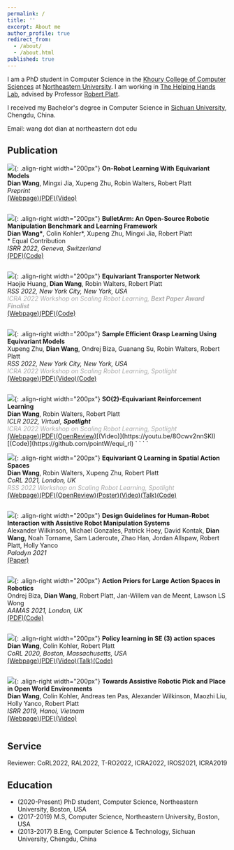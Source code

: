 ```yaml
---
permalink: /
title: ''
excerpt: About me
author_profile: true
redirect_from:
  - /about/
  - /about.html
published: true
---
```


I am a PhD student in Computer Science in the [Khoury College of Computer Sciences](https://www.khoury.northeastern.edu) at [Northeastern University](https://www.northeastern.edu). I am working in [The Helping Hands Lab](https://www2.ccs.neu.edu/research/helpinghands/), advised by Professor [Robert Platt](http://www.ccs.neu.edu/home/rplatt/).

I received my Bachelor's degree in Computer Science in [Sichuan University](http://www.scu.edu.cn), Chengdu, China.

Email: wang dot dian at northeastern dot edu

## Publication

![](images/rss22.png){: .align-right width="200px"}
**On-Robot Learning With Equivariant Models**  
**Dian Wang**, Mingxi Jia, Xupeng Zhu, Robin Walters, Robert Platt  
*Preprint*  
[(Webpage)](https://pointw.github.io/equi_robot_page/)[(PDF)](https://arxiv.org/pdf/2203.04923.pdf)[(Video)](https://www.youtube.com/watch?v=HDYoOXMojkY)
` `  
` `  

![](images/bulletarm.png){: .align-right width="200px"}
**BulletArm: An Open-Source Robotic Manipulation Benchmark and Learning Framework**  
**Dian Wang\***, Colin Kohler\*, Xupeng Zhu, Mingxi Jia, Robert Platt  
\* Equal Contribution  
*ISRR 2022, Geneva, Switzerland*  
[(PDF)](https://arxiv.org/pdf/2205.14292.pdf)[(Code)](https://github.com/ColinKohler/BulletArm)
` `  
` `  

![](images/equi_transporter.png){: .align-right width="200px"}
**Equivariant Transporter Network**  
Haojie Huang, **Dian Wang**, Robin Walters, Robert Platt  
*RSS 2022, New York City, New York, USA*  
<span style="color:DarkGray"><em>ICRA 2022 Workshop on Scaling Robot Learning, <strong>Bext Paper Award Finalist</strong></em></span>  
[(Webpage)](https://haojhuang.github.io/etp_page/)[(PDF)](https://arxiv.org/pdf/2202.09400.pdf)[(Code)](https://github.com/HaojHuang/Equivariant-Transporter-Net)
` `  
` `  

![](images/rss_grasp.jpeg){: .align-right width="200px"}
**Sample Efficient Grasp Learning Using Equivariant Models**  
Xupeng Zhu, **Dian Wang**, Ondrej Biza, Guanang Su, Robin Walters, Robert Platt  
*RSS 2022, New York City, New York, USA*  
<span style="color:DarkGray"><em>ICRA 2022 Workshop on Scaling Robot Learning, Spotlight</em></span>  
[(Webpage)](https://zxp-s-works.github.io/equivariant_grasp_site/)[(PDF)](https://arxiv.org/pdf/2202.09468.pdf)[(Video)](https://youtu.be/0jaHpz3KQ7I)[(Code)](https://github.com/ZXP-S-works/SE2-equivariant-grasp-learning)
` `  
` `  

![](images/iclr22_sac.png){: .align-right width="200px"}
**SO(2)-Equivariant Reinforcement Learning**  
**Dian Wang**, Robin Walters, Robert Platt  
*ICLR 2022, Virtual,* ***Spotlight***  
<span style="color:DarkGray"><em>ICRA 2022 Workshop on Scaling Robot Learning, Spotlight</em></span>  
[(Webpage)](https://pointw.github.io/equi_rl_page/)[(PDF)](https://arxiv.org/pdf/2203.04439.pdf)[(OpenReview)](https://openreview.net/forum?id=7F9cOhdvfk_)[(Video)](https://youtu.be/8Ocwv2nnSKI)[(Code)](https://github.com/pointW/equi_rl)
` `  
` `  

![](images/corl21.png){: .align-right width="200px"}
**Equivariant Q Learning in Spatial Action Spaces**  
**Dian Wang**, Robin Walters, Xupeng Zhu, Robert Platt  
*CoRL 2021, London, UK*  
<span style="color:DarkGray"><em>RSS 2022 Workshop on Scaling Robot Learning, Spotlight</em></span>  
[(Webpage)](https://pointw.github.io/equi_q_page/)[(PDF)](https://arxiv.org/pdf/2110.15443.pdf)[(OpenReview)](https://openreview.net/forum?id=IScz42A3iCI)[(Poster)](https://openreview.net/attachment?id=IScz42A3iCI&name=poster)[(Video)](https://www.youtube.com/watch?v=GtdpvjLHc_Q)[(Talk)](https://iclr.cc/virtual/2022/spotlight/6799)[(Code)](https://github.com/pointW/equi_q_corl21)
` `  
` `  

![](images/Paladyn21.png){: .align-right width="200px"}
**Design Guidelines for Human-Robot Interaction with Assistive Robot Manipulation Systems**  
Alexander Wilkinson, Michael Gonzales, Patrick Hoey, David Kontak, **Dian Wang**, Noah Torname, Sam Laderoute, Zhao Han, Jordan Allspaw, Robert Platt, Holly Yanco  
*Paladyn 2021*  
[(Paper)](https://www.degruyter.com/document/doi/10.1515/pjbr-2021-0023/html)
` `  
` `  

![](images/aamas21.png){: .align-right width="200px"}
**Action Priors for Large Action Spaces in Robotics**  
Ondrej Biza, **Dian Wang**, Robert Platt, Jan-Willem van de Meent, Lawson LS Wong  
*AAMAS 2021, London, UK*  
[(PDF)](https://arxiv.org/pdf/2101.04178.pdf)[(Code)](https://github.com/ondrejba/action_priors)
` `  
` `  

![](images/asrse3.png){: .align-right width="200px"}
**Policy learning in SE (3) action spaces**  
**Dian Wang**, Colin Kohler, Robert Platt  
*CoRL 2020, Boston, Massachusetts, USA*  
[(Webpage)](https://pointw.github.io/asrse3-page/)[(PDF)](https://arxiv.org/pdf/2010.02798.pdf)[(Video)](https://youtu.be/FiHoIF1oLZs)[(Talk)](https://youtu.be/W0UQMntqaog)[(Code)](https://github.com/pointW/asrse3_corl20)
` `  
` `  

![](images/scooter.png){: .align-right width="200px"}
**Towards Assistive Robotic Pick and Place in Open World Environments**  
**Dian Wang**, Colin Kohler, Andreas ten Pas, Alexander Wilkinson, Maozhi Liu, Holly Yanco, Robert Platt  
*ISRR 2019, Hanoi, Vietnam*  
[(Webpage)](https://pointw.github.io/scooter-page/)[(PDF)](https://arxiv.org/pdf/1809.09541.pdf)[(Video)](https://www.youtube.com/watch?v=ZimZlsJTaTU)
` `  
` `  

## Service
Reviewer: CoRL2022, RAL2022, T-RO2022, ICRA2022, IROS2021, ICRA2019

## Education
+ (2020-Present) PhD student, Computer Science, Northeastern University, Boston, USA
+ (2017-2019) M.S, Computer Science, Northeastern University, Boston, USA
+ (2013-2017) B.Eng, Computer Science & Technology, Sichuan University, Chengdu, China
